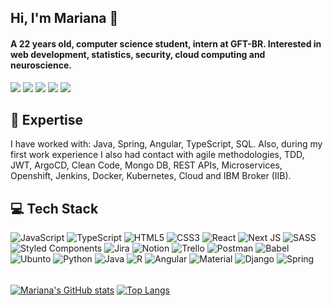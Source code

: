 ## Hi, I'm Mariana 👋

#### A 22 years old, computer science student, intern at GFT-BR. Interested in web development, statistics, security, cloud computing and neuroscience.

<div align="left">
  <a href="https://www.linkedin.com/in/marianalimajanu%C3%A1rio/" target="_blank"><img src="https://img.shields.io/badge/-LinkedIn-%230077B5?style=for-the-badge&logo=linkedin&logoColor=white" target="_blank"></a>
  <a href ="mailto:marianalimajanuario@gmail.com"><img src="https://img.shields.io/badge/-Gmail-%23333?style=for-the-badge&logo=gmail&logoColor=white" target="_blank"></a>
  <a href="https://medium.com/@marianalimajanuario" target="_blank"><img src="https://img.shields.io/badge/Medium-12100E?style=for-the-badge&logo=medium&logoColor=white" target="_blank"></a>
  <a href="https://stackoverflow.com/users/20125584/mariana-januario" target="_blank"><img src="https://img.shields.io/badge/-Stackoverflow-FE7A16?style=for-the-badge&logo=stack-overflow&logoColor=white" target="_blank"></a>
  <a href="https://dev.to/marianadlj" target="_blank"><img src="https://img.shields.io/badge/dev.to-0A0A0A?style=for-the-badge&logo=dev.to&logoColor=white" target="_blank"></a>
</div>

## 🚀 Expertise

I have worked with: Java, Spring, Angular, TypeScript, SQL. Also, during my first work experience I also had contact with agile methodologies, TDD, JWT, ArgoCD, Clean Code, Mongo DB, REST APIs, Microservices, Openshift, Jenkins, Docker, Kubernetes, Cloud and IBM Broker (IIB).

## 💻 Tech Stack
![JavaScript](https://img.shields.io/badge/javascript-%23323330.svg?style=for-the-badge&logo=javascript&logoColor=%23F7DF1E) ![TypeScript](https://img.shields.io/badge/typescript-%23007ACC.svg?style=for-the-badge&logo=typescript&logoColor=white) ![HTML5](https://img.shields.io/badge/html5-%23E34F26.svg?style=for-the-badge&logo=html5&logoColor=white) ![CSS3](https://img.shields.io/badge/css3-%231572B6.svg?style=for-the-badge&logo=css3&logoColor=white) ![React](https://img.shields.io/badge/react-%2320232a.svg?style=for-the-badge&logo=react&logoColor=%2361DAFB) ![Next JS](https://img.shields.io/badge/Next-black?style=for-the-badge&logo=next.js&logoColor=white) ![SASS](https://img.shields.io/badge/SASS-hotpink.svg?style=for-the-badge&logo=SASS&logoColor=white) ![Styled Components](https://img.shields.io/badge/styled--components-DB7093?style=for-the-badge&logo=styled-components&logoColor=white) ![Jira](https://img.shields.io/badge/jira-%230A0FFF.svg?style=for-the-badge&logo=jira&logoColor=white) ![Notion](https://img.shields.io/badge/Notion-%23000000.svg?style=for-the-badge&logo=notion&logoColor=white) ![Trello](https://img.shields.io/badge/Trello-%23026AA7.svg?style=for-the-badge&logo=Trello&logoColor=white) ![Postman](https://img.shields.io/badge/Postman-FF6C37?style=for-the-badge&logo=postman&logoColor=white) ![Babel](https://img.shields.io/badge/Babel-F9DC3e?style=for-the-badge&logo=babel&logoColor=black) ![Ubunto](https://img.shields.io/badge/Ubuntu-E95420?style=for-the-badge&logo=ubuntu&logoColor=white) ![Python](https://img.shields.io/badge/Python-14354C?style=for-the-badge&logo=python&logoColor=white) ![Java](https://img.shields.io/badge/Java-ED8B00?style=for-the-badge&logo=java&logoColor=white) ![R](https://img.shields.io/badge/R-276DC3?style=for-the-badge&logo=r&logoColor=white) ![Angular](https://img.shields.io/badge/Angular-DD0031?style=for-the-badge&logo=angular&logoColor=white) ![Material](https://img.shields.io/badge/Material--UI-0081CB?style=for-the-badge&logo=material-ui&logoColor=white) ![Django](https://img.shields.io/badge/Django-092E20?style=for-the-badge&logo=django&logoColor=white) ![Spring](https://img.shields.io/badge/Spring-6DB33F?style=for-the-badge&logo=spring&logoColor=white)

######
<!-- GITHUB STATS -->
<div> 
<!-- 
[![GitHub Streak](https://github-readme-streak-stats.herokuapp.com?user=Marianadlj&theme=onedark&border_radius=10&date_format=M%20j%5B%2C%20Y%5D)](https://git.io/streak-stats)
-->
  
[![Mariana's GitHub stats](https://github-readme-stats.vercel.app/api?username=Marianadlj&show_icons=true&theme=onedark)](https://github.com/anuraghazra/github-readme-stats) 
[![Top Langs](https://github-readme-stats.vercel.app/api/top-langs/?username=Marianadlj&layout=compact&theme=onedark)](https://github.com/anuraghazra/github-readme-stats)

